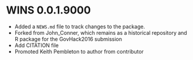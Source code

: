 # WINS 0.0.1.9000

* Added a `NEWS.md` file to track changes to the package.
* Forked from John_Conner, which remains as a historical repository and R package for the GovHack2016 submission
* Add CITATION file
* Promoted Keith Pembleton to author from contributor


